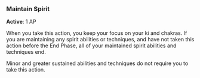 ### Maintain Spirit
**Active**: 1 AP

When you take this action, you keep your focus on your ki and chakras. If you are maintaining any spirit abilities or techniques, and have not taken this action before the End Phase, all of your maintained spirit abilities and techniques end.

Minor and greater sustained abilities and techniques do not require you to take this action.